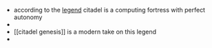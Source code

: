 - according to the [legend](https://www.reddit.com/r/Bitcoin/comments/1lfobc/i_am_a_timetraveler_from_the_future_here_to_beg/) citadel is a computing fortress with perfect autonomy
-
- [[citadel genesis]] is a modern take on this legend
-